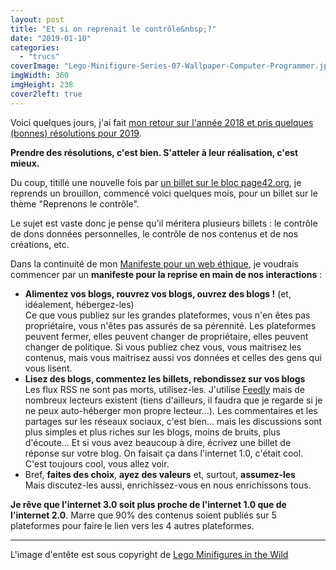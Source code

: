```yaml
---
layout: post
title: "Et si on reprenait le contrôle&nbsp;?"
date: "2019-01-10"
categories: 
  - "trucs"
coverImage: "Lego-Minifigure-Series-07-Wallpaper-Computer-Programmer.jpg"
imgWidth: 360
imgHeight: 238
cover2left: true
---
```


Voici quelques jours, j'ai fait [mon retour sur l'année 2018 et pris quelques (bonnes) résolutions pour 2019](/2019/01/bonne-annee-4/).

**Prendre des résolutions, c'est bien. S'atteler à leur réalisation, c'est mieux.**

Du coup, titillé une nouvelle fois par [un billet sur le bloc page42.org](https://page42.org/y-a-t-il-une-vie-sociale-hors-des-reseaux-sociaux/), je reprends un brouillon, commencé voici quelques mois, pour un billet sur le thème "Reprenons le contrôle".

Le sujet est vaste donc je pense qu'il méritera plusieurs billets : le contrôle de dons données personnelles, le contrôle de nos contenus et de nos créations, etc.

Dans la continuité de mon [Manifeste pour un web éthique](/2018/06/manifeste-pour-un-web-ethique/), je voudrais commencer par un **manifeste pour la reprise en main de nos interactions** :

- **Alimentez vos blogs, rouvrez vos blogs, ouvrez des blogs !** (et, idéalement, hébergez-les)  
    Ce que vous publiez sur les grandes plateformes, vous n'en êtes pas propriétaire, vous n'êtes pas assurés de sa pérennité. Les plateformes peuvent fermer, elles peuvent changer de propriétaire, elles peuvent changer de politique. Si vous publiez chez vous, vous maitrisez les contenus, mais vous maitrisez aussi vos données et celles des gens qui vous lisent.
- **Lisez des blogs, commentez les billets, rebondissez sur vos blogs**  
    Les flux RSS ne sont pas morts, utilisez-les. J'utilise [Feedly](https://feedly.com) mais de nombreux lecteurs existent (tiens d'ailleurs, il faudra que je regarde si je ne peux auto-héberger mon propre lecteur...). Les commentaires et les partages sur les réseaux sociaux, c'est bien... mais les discussions sont plus simples et plus riches sur les blogs, moins de bruits, plus d'écoute... Et si vous avez beaucoup à dire, écrivez une billet de réponse sur votre blog. On faisait ça dans l'internet 1.0, c'était cool. C'est toujours cool, vous allez voir.
- Bref, **faites des choix**, **ayez des valeurs** et, surtout, **assumez-les**  
    Mais discutez-les aussi, enrichissez-vous en nous enrichissons tous.

**Je rêve que l'internet 3.0 soit plus proche de l'internet 1.0 que de l'internet 2.0**. Marre que 90% des contenus soient publiés sur 5 plateformes pour faire le lien vers les 4 autres plateformes.

* * *

L'image d'entête est sous copyright de [Lego Minifigures in the Wild](https://legominifiguresinthewild.blogspot.com/2014/03/Lego-Minifigure-Series-7-Computer-Programmer-Wallpaper.html)
